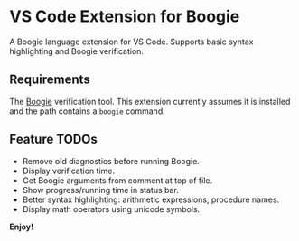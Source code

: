 # VS Code Extension for Boogie

A Boogie language extension for VS Code. Supports basic syntax highlighting and Boogie verification.

<!-- ## Features

Describe specific features of your extension including screenshots of your extension in action. Image paths are relative to this README file.

For example if there is an image subfolder under your extension project workspace:

\!\[feature X\]\(images/feature-x.png\)

> Tip: Many popular extensions utilize animations. This is an excellent way to show off your extension! We recommend short, focused animations that are easy to follow. -->

## Requirements

The [Boogie](https://github.com/boogie-org/boogie) verification tool.
This extension currently assumes it is installed and the path contains a `boogie` command.


## Feature TODOs

* Remove old diagnostics before running Boogie.
* Display verification time.
* Get Boogie arguments from comment at top of file.
* Show progress/running time in status bar.
* Better syntax highlighting: arithmetic expressions, procedure names.
* Display math operators using unicode symbols.

<!-- ## Extension Settings

Include if your extension adds any VS Code settings through the `contributes.configuration` extension point.

For example:

This extension contributes the following settings:

* `myExtension.enable`: enable/disable this extension
* `myExtension.thing`: set to `blah` to do something

## Known Issues

Calling out known issues can help limit users opening duplicate issues against your extension.

## Release Notes

Users appreciate release notes as you update your extension.

### 1.0.0

Initial release of ...

### 1.0.1

Fixed issue #.

### 1.1.0

Added features X, Y, and Z. -->

**Enjoy!**
